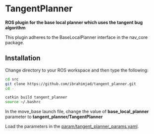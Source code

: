 # TangentPlanner

**ROS plugin for the base local planner which uses the tangent bug algorithm**

This plugin adheres to the BaseLocalPlanner interface in the nav_core package.

## Installation
Change directory to your ROS workspace and then type the following:

```bash
cd src
git clone https://github.com/ibrahimjad/tangent_planner.git
cd -

catkin build tangent_planner
source ~/.bashrc
```

In the move_base launch file, change the value of **base_local_planner** parameter to **tangent_planner/TangentPlanner**

Load the parameters in the [param/tangent_planner_params.yaml](param/tangent_planner_params.yaml).

